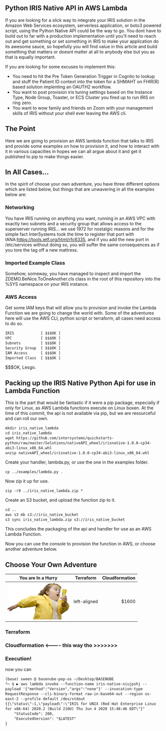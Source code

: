 
## Python IRIS Native API in AWS Lambda

If you are looking for a slick way to integrate your IRIS solution in the Amazon Web Services ecosystem, serverless application, or boto3 powered script, using the Python Native API could be the way to go.  You dont have to build out to far with a production implementation until you'll need to reach out and get something or set something in IRIS to make your application do its awesome sauce, so hopefully you will find value in this article and build something that matters or doesnt matter at all to anybody else but you as that is equally important.

If you are looking for some excuses to implement this:

* You need to hit the Pre Token Generation Trigger in Cognito to lookup and stuff the Patient ID context into the token for a SHMAHT on FHIR(R) based solution implenting an OAUTH2 workflow.
* You want to post provision iris tuning settings based on the Instance Type, Node Group, Toaster, or ECS Cluster you fired up to run IRIS on ring zero.
* You want to wow family and friends on Zoom with your management skills of IRIS without your shell ever leaving the AWS cli.

## The Point

Here we are going to provision an AWS lambda function that talks to IRIS and provide some examples on how to provision it, and how to interact with it in various capacities in hopes we can all argue about it and get it published to pip to make things easier.

## In All Cases... 

In the spirit of choose your own adventure, you have three different options which are listed below, but things that are unwavering in all the examples below are:

### Networking

You have IRIS running on anything you want, running in an AWS VPC with exactly two subnets and a security group that allows access to the superserver running IRIS... we use 1972 for nostalgic reasons and for the simple fact InterSystems took the time to register that port with IANA:https://tools.ietf.org/html/rfc6335, and if you add the new port in /etc/services without doing so, you will suffer the same consequences as if you tore the tag off a new mattress.


### Imported Example Class

Somehow, someway, you have managed to inspect and import the ZDEMO.BeNice.ToOneAnother.cls class in the root of this repository into the %SYS namespace on your IRIS instance.

### AWS Access

Get some IAM keys that will allow you to provision and invoke the Lambda Function we are going to change the world with.  Some of the adventures here will use the AWS CLI, python script or terraform, all cases need access to do so.

```
IRIS            [ $$$OK ]  
VPC             [ $$$OK ]  
Subnets         [ $$$OK ]  
Security Group  [ $$$OK ]  
IAM Access      [ $$$OK ]  
Imported Class  [ $$$OK ]  
```

$$$OK, Lesgo.


## Packing up the IRIS Native Python Api for use in Lambda Function

This is the part that would be fantastic if it were a pip package, especially if only for Linux, as AWS Lambda functions execute on Linux boxen.  At the time of this commit, the api is not available via pip, but we are resourceful and can roll our own.

```
mkdir iris_native_lambda
cd iris_native_lambda
wget https://github.com/intersystems/quickstarts-python/raw/master/Solutions/nativeAPI_wheel/irisnative-1.0.0-cp34-abi3-linux_x86_64.whl
unzip nativeAPI_wheel/irisnative-1.0.0-cp34-abi3-linux_x86_64.whl
```

Create your handler, lambda.py, or use the one in the examples folder.

```
cp ../examples/lambda.py .
```

Now zip it up for use.

```
zip -r9 ../iris_native_lambda.zip *
```

Create an S3 bucket, and upload the function zip to it.

```
cd ..
aws s3 mb s3://iris_native_bucket
s3 sync iris_native_lambda.zip s3://iris_native_bucket  
```  
This concludes the packaging of the api and handler for use as an AWS Lambda Function.

Now you can use the console to provision the function in AWS, or choose another adventure below.

## Choose Your Own Adventure

| You are In a Hurry   |      Terraform      |  Cloudformation |
|----------|:-------------:|------:|
| ![in a hurry?](assets/hurry.png) |  left-aligned | $1600 |


### Terraform




### Cloudformation <---- this way tho >>>>>>>

### Execution!
now you can 
```
(base) sween @ basenube-pop-os ~/Desktop/BASENUBE
└─ $ ▶ aws lambda invoke --function-name iris-native-niujpshj --payload '{"method":"Version","args":"none"}' --invocation-type RequestResponse --cli-binary-format raw-in-base64-out --region us-east-2 --profile default /dev/stdout
{{\"status\":1,\"payload\":\"IRIS for UNIX (Red Hat Enterprise Linux for x86-64) 2020.2 (Build 210U) Thu Jun 4 2020 15:48:46 EDT\"}"
    "StatusCode": 200,
    "ExecutedVersion": "$LATEST"
}
```
